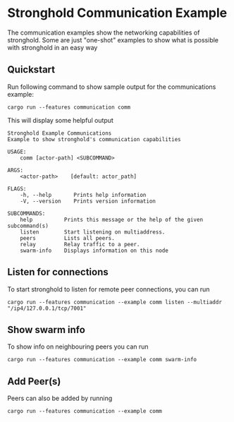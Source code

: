 # Stronghold Communication Example


The communication examples show the networking capabilities of stronghold.
Some are just "one-shot" examples to show what is possible with stronghold in an easy way

## Quickstart

Run following command to show sample output for the communications example:

```
cargo run --features communication comm
```

This will display some helpful output

```
Stronghold Example Communications 
Example to show stronghold's communication capabilities

USAGE:
    comm [actor-path] <SUBCOMMAND>

ARGS:
    <actor-path>    [default: actor_path]

FLAGS:
    -h, --help       Prints help information
    -V, --version    Prints version information

SUBCOMMANDS:
    help          Prints this message or the help of the given subcommand(s)
    listen        Start listening on multiaddress.
    peers         Lists all peers.
    relay         Relay traffic to a peer.
    swarm-info    Displays information on this node
```


## Listen for connections
To start stronghold to listen for remote peer connections, you can run

```no_run
cargo run --features communication --example comm listen --multiaddr "/ip4/127.0.0.1/tcp/7001"
```

## Show swarm info
To show info on neighbouring peers you can run

```no_run
cargo run --features communication --example comm swarm-info
```

## Add Peer(s)
Peers can also be added by running

```no_run
cargo run --features communication --example comm
```
